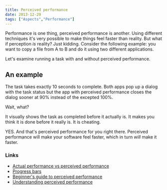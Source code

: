 ```yaml
---
title: Perceived performance
date: 2013-12-29
tags: ["Aspects","Performance"]
---
```


Performance is one thing, perceived performance is another. Using different techniques it's very possible to make things feel faster than reality. But what if perception _is_ reality? Just kidding. Consider the following example: you want to copy a file from A to B and do it using two different applications.

Let's examine running a task with and without perceived performance.

## An example

The task takes exactly 10 seconds to complete. Both apps pop up a dialog with the task status but the app with perceived performance closes the dialog sooner at 90% instead of the excepted 100%.

Wait, what?

It visually shows the task as completed before it actually is. It makes you think it is done before it really is. It is cheating.

YES. And that's perceived performance for you right there. Perceived performance will make your software feel faster, which in turn _will_ make it faster.

### Links

- [Actual performance vs perceived performance](http://www.codinghorror.com/blog/2008/03/actual-performance-perceived-performance.html)
- [Progress bars](http://www.chrisharrison.net/index.php/Research/ProgressBars)
- [Beginner's guide to perceived performance](http://www.mobify.com/blog/beginners-guide-to-perceived-performance/)
- [Understanding perceived performance](http://codebetter.com/howarddierking/2009/12/12/understanding-perceived-performance/)

